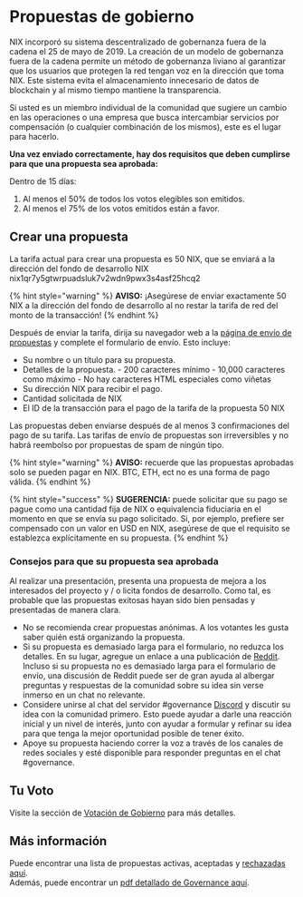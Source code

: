 # Propuestas de gobierno

NIX incorporó su sistema descentralizado de gobernanza fuera de la cadena el 25 de mayo de 2019. La creación de un modelo de gobernanza fuera de la cadena permite un método de gobernanza liviano al garantizar que los usuarios que protegen la red tengan voz en la dirección que toma NIX. Este sistema evita el almacenamiento innecesario de datos de blockchain y al mismo tiempo mantiene la transparencia.

Si usted es un miembro individual de la comunidad que sugiere un cambio en las operaciones o una empresa que busca intercambiar servicios por compensación \(o cualquier combinación de los mismos\), este es el lugar para hacerlo.

**Una vez enviado correctamente, hay dos requisitos que deben cumplirse para que una propuesta sea aprobada:**

Dentro de 15 días:

1. Al menos el 50% de todos los votos elegibles son emitidos.  
2. Al menos el 75% de los votos emitidos están a favor.

## **Crear una propuesta**

La tarifa actual para crear una propuesta es 50 NIX, que se enviará a la dirección del fondo de desarrollo NIX nix1qr7y5gtwrpuadsluk7v2wdn9pwx3s4asf25hcq2

{% hint style="warning" %}
**AVISO:** ¡Asegúrese de enviar exactamente 50 NIX a la dirección del fondo de desarrollo al no restar la tarifa de red del monto de la transacción!
{% endhint %}

Después de enviar la tarifa, dirija su navegador web a la [página de envío de propuestas](https://governance.nixplatform.io/#/submit) y complete el formulario de envío. Esto incluye:

* Su nombre o un título para su propuesta.
* Detalles de la propuesta. - 200 caracteres mínimo - 10,000 caracteres como máximo - No hay caracteres HTML especiales como viñetas
* Su dirección NIX para recibir el pago.
* Cantidad solicitada de NIX
* El ID de la transacción para el pago de la tarifa de la propuesta 50 NIX

Las propuestas deben enviarse después de al menos 3 confirmaciones del pago de su tarifa. Las tarifas de envío de propuestas son irreversibles y no habrá reembolso por propuestas de spam de ningún tipo.

{% hint style="warning" %}
**AVISO:** recuerde que las propuestas aprobadas solo se pueden pagar en NIX. BTC, ETH, ect no es una forma de pago válida.
{% endhint %}

{% hint style="success" %}
**SUGERENCIA:** puede solicitar que su pago se pague como una cantidad fija de NIX o equivalencia fiduciaria en el momento en que se envía su pago solicitado. Si, por ejemplo, prefiere ser compensado con un valor en USD en NIX, asegúrese de que el requisito se establezca explícitamente en su propuesta. 
{% endhint %}

### 

### **Consejos para que su propuesta sea aprobada**

Al realizar una presentación, presenta una propuesta de mejora a los interesados ​​del proyecto y / o licita fondos de desarrollo. Como tal, es probable que las propuestas exitosas hayan sido bien pensadas y presentadas de manera clara.

* No se recomienda crear propuestas anónimas. A los votantes les gusta saber quién está organizando la propuesta.
* Si su propuesta es demasiado larga para el formulario, no reduzca los detalles. En su lugar, agregue un enlace a una publicación de [Reddit](https://www.reddit.com/r/NixPlatform/). Incluso si su propuesta no es demasiado larga para el formulario de envío, una discusión de Reddit puede ser de gran ayuda al albergar preguntas y respuestas de la comunidad sobre su idea sin verse inmerso en un chat no relevante.
* Considere unirse al chat del servidor \#governance [Discord](https://discordapp.com/invite/HGuvDTW) y discutir su idea con la comunidad primero. Esto puede ayudar a darle una reacción inicial y un nivel de interés, junto con ayudar a formular y refinar su idea para que tenga la mejor oportunidad posible de tener éxito.
* Apoye su propuesta haciendo correr la voz a través de los canales de redes sociales y esté disponible para responder preguntas en el chat \#governance.

## **Tu Voto**

Visite la sección de [Votación de Gobierno](https://wiki.nixplatform.io/home/wallet-functionality/governance-voting) para más detalles.

## **Más información**

Puede encontrar una lista de propuestas activas, aceptadas y [rechazadas aquí](https://governance.nixplatform.io/#/proposals).  
Además, puede encontrar un [pdf detallado de Governance aquí](https://nixplatform.io/wp-content/uploads/2019/02/NixGovernance.pdf).

